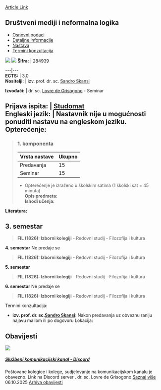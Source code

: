 [Article Link](https://www.fhs.hr/predmet/dmnl)

## Društveni mediji i neformalna logika
  * [Osnovni podaci](https://www.fhs.hr/predmet/dmnl#v1id-904796_559368_1_0 "Osnovni podaci")
  * [Detaljne informacije](https://www.fhs.hr/predmet/dmnl#v1id-904796_559368_1_1 "Detaljne informacije")
  * [Nastava](https://www.fhs.hr/predmet/dmnl#v1id-904796_559368_1_2 "Nastava")
  * [Termini konzultacija](https://www.fhs.hr/predmet/dmnl#v1id-904796_559368_1_3 "Termini konzultacija")


[![](https://www.fhs.hr/img/flags/gif/hr.gif)](https://www.fhs.hr/predmet/dmnl) [![](https://www.fhs.hr/img/flags/gif/gb.gif)](https://www.fhs.hr/en/course/smail)
**Šifra:** |  284939  
  
---|---  
**ECTS:** |  3.0   
**Nositelji:** |  izv. prof. dr. sc. [Sandro Skansi](https://www.fhs.hr/djelatnik/sandro.skansi)   
  
**Izvođači:** |  dr. sc. [Lovre de Grisogono](https://www.fhs.hr/djelatnik/lovre.de_grisogono) - Seminar  
  
**Prijava ispita:** |  [Studomat](http://www.isvu.hr/studomat)  
**Engleski jezik:** |  Nastavnik nije u mogućnosti ponuditi nastavu na engleskom jeziku.   
**Opterećenje:**  
---  
> ### 1. komponenta
> | Vrsta nastave | Ukupno  
> ---|---  
> Predavanja | 15  
> Seminar | 15  
> * Opterećenje je izraženo u školskim satima (1 školski sat = 45 minuta)   
**Opis predmeta:**  
> **Ishodi učenja:**  

  
**Literatura:**  

  
**3. semestar**  
---  
> **FIL (1826): Izborni kolegiji** - Redovni studij - Filozofija i kultura  
>   
  
**4. semestar** Ne predaje se  
> **FIL (1826): Izborni kolegiji** - Redovni studij - Filozofija i kultura  
>   
  
**5. semestar**  
> **FIL (1826): Izborni kolegiji** - Redovni studij - Filozofija i kultura  
>   
  
**6. semestar** Ne predaje se  
> **FIL (1826): Izborni kolegiji** - Redovni studij - Filozofija i kultura  
>   
Termini konzultacija: 
  * **izv. prof. dr. sc.[Sandro Skansi](https://www.fhs.hr/djelatnik/sandro.skansi)**: 
Nakon predavanja uz obveznu raniju najavu mailom ili po dogovoru
Lokacija: 


## Obavijesti
[ ![](https://www.fhs.hr/_pub/themes_static/hrstud2024/default/img/default_news.jpg) ](https://www.fhs.hr/predmet/dmnl?@=21u46#news_132375)
#####  [Službeni komunikacijski kanal - Discord](https://www.fhs.hr/predmet/dmnl?@=21u46#news_132375)
Poštovane kolegice i kolege, sudjelovanje na komunikacijskom kanalu je obavezno. Link na Discord server . dr. sc. Lovre de Grisogono 
[Saznaj više](https://www.fhs.hr/predmet/dmnl?@=21u46#news_132375)
06.10.2025
[Arhiva obavijesti](https://www.fhs.hr/predmet/dmnl?@=21tv3#news_132375 "Arhiva obavijesti")

